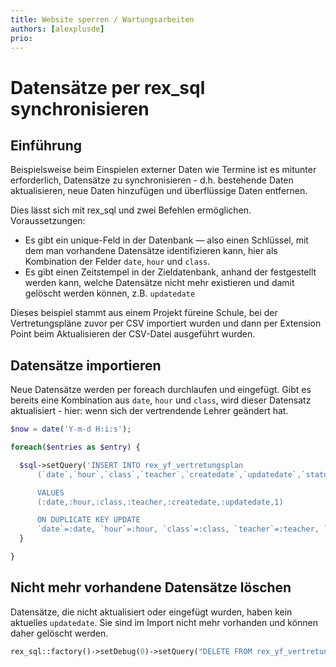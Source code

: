 ```yaml
---
title: Website sperren / Wartungsarbeiten
authors: [alexplusde]
prio:
---
```


# Datensätze per rex_sql synchronisieren

## Einführung

Beispielsweise beim Einspielen externer Daten wie Termine ist es mitunter erforderlich, Datensätze zu synchronisieren - d.h. bestehende Daten aktualisieren, neue Daten hinzufügen und überflüssige Daten entfernen.

Dies lässt sich mit rex_sql und zwei Befehlen ermöglichen. Voraussetzungen:

* Es gibt ein unique-Feld in der Datenbank — also einen Schlüssel, mit dem man vorhandene Datensätze identifizieren kann, hier als Kombination der Felder `date`, `hour` und `class`.
* Es gibt einen Zeitstempel in der Zieldatenbank, anhand der festgestellt werden kann, welche Datensätze nicht mehr existieren und damit gelöscht werden können, z.B. `updatedate`

Dieses beispiel stammt aus einem Projekt füreine Schule, bei der Vertretungspläne zuvor per CSV importiert wurden und dann per Extension Point beim Aktualisieren der CSV-Datei ausgeführt wurden.

## Datensätze importieren

Neue Datensätze werden per foreach durchlaufen und eingefügt. Gibt es bereits eine Kombination aus `date`, `hour` und `class`, wird dieser Datensatz aktualisiert - hier: wenn sich der vertrendende Lehrer geändert hat.

```php
$now = date('Y-m-d H:i:s');

foreach($entries as $entry) {

  $sql->setQuery('INSERT INTO rex_yf_vertretungsplan
      (`date`,`hour`,`class`,`teacher`,`createdate`,`updatedate`,`status`) 

      VALUES 
      (:date,:hour,:class,:teacher,:createdate,:updatedate,1)

      ON DUPLICATE KEY UPDATE 
      `date`=:date, `hour`=:hour, `class`=:class, `teacher`=:teacher, `updatedate`=:updatedate', [":date" => $entry['date'], ":hour" => $entry['hour'], ":class" => $entry['class'], ":teacher" => $entry['teacher'], ":updatedate" => $now]);
  }

}
```

## Nicht mehr vorhandene Datensätze löschen

Datensätze, die nicht aktualisiert oder eingefügt wurden, haben kein aktuelles `updatedate`. Sie sind im Import nicht mehr vorhanden und können daher gelöscht werden.

```php
rex_sql::factory()->setDebug(0)->setQuery("DELETE FROM rex_yf_vertretungsplan WHERE updatedate < ?", [$now]);
```
